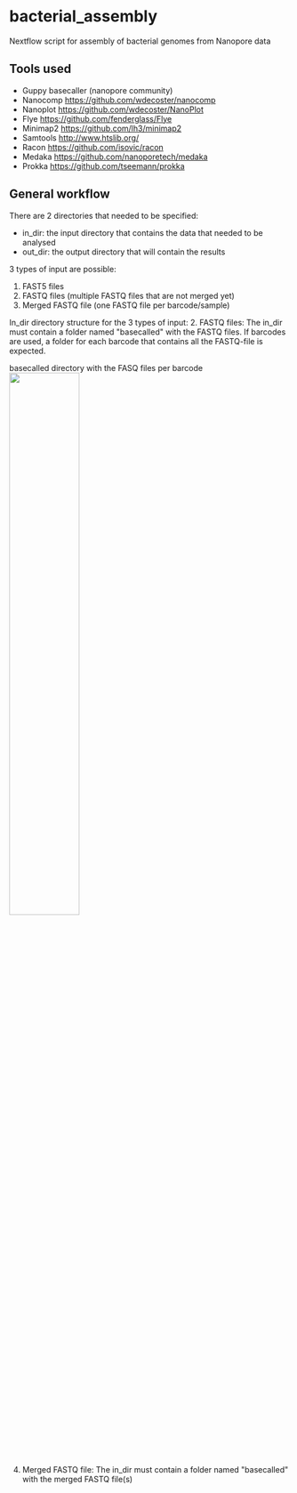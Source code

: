 
# bacterial_assembly
Nextflow script for assembly of bacterial genomes from Nanopore data

## Tools used
* Guppy basecaller (nanopore community)
* Nanocomp https://github.com/wdecoster/nanocomp
* Nanoplot https://github.com/wdecoster/NanoPlot
* Flye https://github.com/fenderglass/Flye
* Minimap2 https://github.com/lh3/minimap2
* Samtools http://www.htslib.org/
* Racon https://github.com/isovic/racon
* Medaka https://github.com/nanoporetech/medaka
* Prokka https://github.com/tseemann/prokka

## General workflow
There are 2 directories that needed to be specified:
- in_dir: the input directory that contains the data that needed to be analysed
- out_dir: the output directory that will contain the results

3 types of input are possible:
1. FAST5 files
2. FASTQ files (multiple FASTQ files that are not merged yet)
3. Merged FASTQ file (one FASTQ file per barcode/sample)

In_dir directory structure for the 3 types of input:
2. FASTQ files: The in_dir must contain a folder named "basecalled" with the FASTQ files. If barcodes are used, a folder for each barcode that contains all the FASTQ-file is expected.
<p align="left" width="100%">
  basecalled directory with the FASQ files per barcode <br>
  <img width="50%" src="https://user-images.githubusercontent.com/56390957/123658980-823e0880-d832-11eb-93bd-eb637d10c8a2.png">
  <img width="50%" srch="ttps://user-images.githubusercontent.com/56390957/123661149-9c78e600-d834-11eb-9f3a-0c245b3ce6c8.png">
</p>

4. Merged FASTQ file: The in_dir must contain a folder named "basecalled" with the merged FASTQ file(s)





